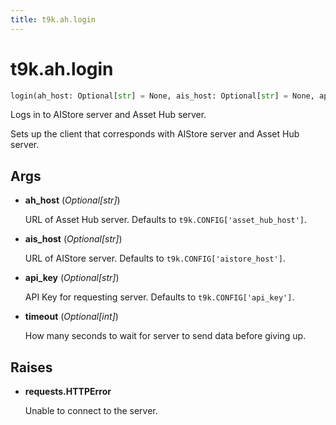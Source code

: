 ```yaml
---
title: t9k.ah.login
---
```


# t9k.ah.login

```python
login(ah_host: Optional[str] = None, ais_host: Optional[str] = None, api_key: Optional[str] = None, timeout: Optional[int] = None) ‑> None
```

Logs in to AIStore server and Asset Hub server.

Sets up the client that corresponds with AIStore server and Asset Hub server.

## Args

* **ah_host** (*Optional[str]*)

    URL of Asset Hub server. Defaults to `t9k.CONFIG['asset_hub_host']`.

* **ais_host** (*Optional[str]*)

    URL of AIStore server. Defaults to `t9k.CONFIG['aistore_host']`.

* **api_key** (*Optional[str]*)

    API Key for requesting server. Defaults to `t9k.CONFIG['api_key']`.

* **timeout** (*Optional[int]*)

    How many seconds to wait for server to send data before giving up.

## Raises

* **requests.HTTPError**

    Unable to connect to the server.
